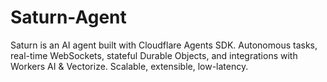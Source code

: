 # Saturn-Agent
Saturn is an AI agent built with Cloudflare Agents SDK. Autonomous tasks, real-time WebSockets, stateful Durable Objects, and integrations with Workers AI &amp; Vectorize. Scalable, extensible, low-latency.
